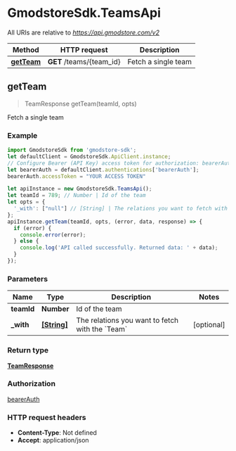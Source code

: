 # GmodstoreSdk.TeamsApi

All URIs are relative to *https://api.gmodstore.com/v2*

Method | HTTP request | Description
------------- | ------------- | -------------
[**getTeam**](TeamsApi.md#getTeam) | **GET** /teams/{team_id} | Fetch a single team



## getTeam

> TeamResponse getTeam(teamId, opts)

Fetch a single team

### Example

```javascript
import GmodstoreSdk from 'gmodstore-sdk';
let defaultClient = GmodstoreSdk.ApiClient.instance;
// Configure Bearer (API Key) access token for authorization: bearerAuth
let bearerAuth = defaultClient.authentications['bearerAuth'];
bearerAuth.accessToken = "YOUR ACCESS TOKEN"

let apiInstance = new GmodstoreSdk.TeamsApi();
let teamId = 789; // Number | Id of the team
let opts = {
  '_with': ["null"] // [String] | The relations you want to fetch with the `Team`
};
apiInstance.getTeam(teamId, opts, (error, data, response) => {
  if (error) {
    console.error(error);
  } else {
    console.log('API called successfully. Returned data: ' + data);
  }
});
```

### Parameters


Name | Type | Description  | Notes
------------- | ------------- | ------------- | -------------
 **teamId** | **Number**| Id of the team | 
 **_with** | [**[String]**](String.md)| The relations you want to fetch with the &#x60;Team&#x60; | [optional] 

### Return type

[**TeamResponse**](TeamResponse.md)

### Authorization

[bearerAuth](../README.md#bearerAuth)

### HTTP request headers

- **Content-Type**: Not defined
- **Accept**: application/json

